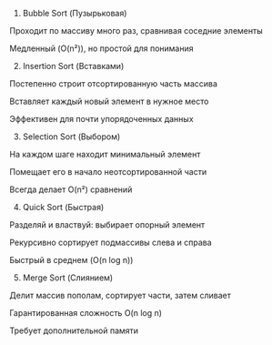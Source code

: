 1. Bubble Sort (Пузырьковая)

Проходит по массиву много раз, сравнивая соседние элементы

Медленный (O(n²)), но простой для понимания

2. Insertion Sort (Вставками)

Постепенно строит отсортированную часть массива

Вставляет каждый новый элемент в нужное место

Эффективен для почти упорядоченных данных

3. Selection Sort (Выбором)

На каждом шаге находит минимальный элемент

Помещает его в начало неотсортированной части

Всегда делает O(n²) сравнений

4. Quick Sort (Быстрая)

Разделяй и властвуй: выбирает опорный элемент

Рекурсивно сортирует подмассивы слева и справа

Быстрый в среднем (O(n log n))

5. Merge Sort (Слиянием)

Делит массив пополам, сортирует части, затем сливает

Гарантированная сложность O(n log n)

Требует дополнительной памяти
